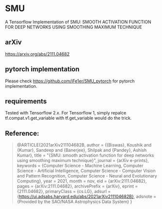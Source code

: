 # SMU 
A Tensorflow Implementation of SMU: SMOOTH ACTIVATION FUNCTION FOR DEEP NETWORKS USING SMOOTHING MAXIMUM TECHNIQUE

## arXiv
https://arxiv.org/abs/2111.04682

## pytorch implementation
Please check https://github.com/iFe1er/SMU_pytorch for pytorch implementation.

## requirements
Tested with Tensorflow 2.x. For Tensorflow 1, simply repalce tf.compat.v1.get_variable with tf.get_variable would do the trick.

## Reference:
>@ARTICLE{2021arXiv211104682B,
>       author = {{Biswas}, Koushik and {Kumar}, Sandeep and {Banerjee}, Shilpak and {Pandey}, Ashish Kumar},
>        title = "{SMU: smooth activation function for deep networks using smoothing maximum technique}",
>      journal = {arXiv e-prints},
>     keywords = {Computer Science - Machine Learning, Computer Science - Artificial Intelligence, Computer Science - Computer Vision and Pattern Recognition, Computer Science - Neural and Evolutionary Computing},
>         year = 2021,
>        month = nov,
>          eid = {arXiv:2111.04682},
>        pages = {arXiv:2111.04682},
>archivePrefix = {arXiv},
>       eprint = {2111.04682},
> primaryClass = {cs.LG},
>       adsurl = {https://ui.adsabs.harvard.edu/abs/2021arXiv211104682B},
>      adsnote = {Provided by the SAO/NASA Astrophysics Data System}
>}
